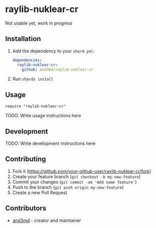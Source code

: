 # raylib-nuklear-cr

Not usable yet, work in progress

## Installation

1. Add the dependency to your `shard.yml`:

   ```yaml
   dependencies:
     raylib-nuklear-cr:
       github: and3md/raylib-nuklear-cr
   ```

2. Run `shards install`

## Usage

```crystal
require "raylib-nuklear-cr"
```

TODO: Write usage instructions here

## Development

TODO: Write development instructions here

## Contributing

1. Fork it (<https://github.com/your-github-user/raylib-nuklear-cr/fork>)
2. Create your feature branch (`git checkout -b my-new-feature`)
3. Commit your changes (`git commit -am 'Add some feature'`)
4. Push to the branch (`git push origin my-new-feature`)
5. Create a new Pull Request

## Contributors

- [and3md](https://github.com/your-github-user) - creator and maintainer
